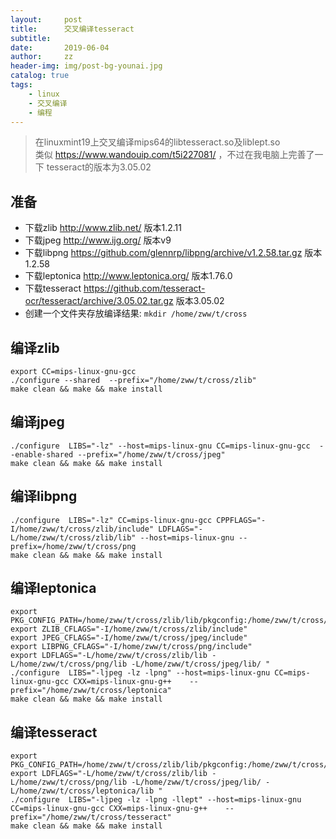 ```yaml
---
layout:     post
title:      交叉编译tesseract
subtitle:   
date:       2019-06-04
author:     zz
header-img: img/post-bg-younai.jpg
catalog: true
tags:
    - linux
    - 交叉编译
    - 编程
---
```


> 在linuxmint19上交叉编译mips64的libtesseract.so及liblept.so  
> 类似 <https://www.wandouip.com/t5i227081/> ，不过在我电脑上完善了一下
> tesseract的版本为3.05.02

## 准备
* 下载zlib <http://www.zlib.net/> 版本1.2.11
* 下载jpeg <http://www.ijg.org/> 版本v9
* 下载libpng <https://github.com/glennrp/libpng/archive/v1.2.58.tar.gz> 版本1.2.58
* 下载leptonica <http://www.leptonica.org/> 版本1.76.0
* 下载tesseract <https://github.com/tesseract-ocr/tesseract/archive/3.05.02.tar.gz> 版本3.05.02
* 创建一个文件夹存放编译结果: `mkdir /home/zww/t/cross`

## 编译zlib
```
export CC=mips-linux-gnu-gcc
./configure --shared  --prefix="/home/zww/t/cross/zlib"
make clean && make && make install
```

## 编译jpeg
```
./configure  LIBS="-lz" --host=mips-linux-gnu CC=mips-linux-gnu-gcc  --enable-shared --prefix="/home/zww/t/cross/jpeg"
make clean && make && make install
```

## 编译libpng
```
./configure  LIBS="-lz" CC=mips-linux-gnu-gcc CPPFLAGS="-I/home/zww/t/cross/zlib/include" LDFLAGS="-L/home/zww/t/cross/zlib/lib" --host=mips-linux-gnu --prefix=/home/zww/t/cross/png
make clean && make && make install
```

## 编译leptonica
```
export PKG_CONFIG_PATH=/home/zww/t/cross/zlib/lib/pkgconfig:/home/zww/t/cross/png/lib/pkgconfig:/home/zww/t/cross/jpeg/lib/pkgconfig:$PKG_CONFIG_PATH
export ZLIB_CFLAGS="-I/home/zww/t/cross/zlib/include"
export JPEG_CFLAGS="-I/home/zww/t/cross/jpeg/include"
export LIBPNG_CFLAGS="-I/home/zww/t/cross/png/include"
export LDFLAGS="-L/home/zww/t/cross/zlib/lib -L/home/zww/t/cross/png/lib -L/home/zww/t/cross/jpeg/lib/ "
./configure  LIBS="-ljpeg -lz -lpng" --host=mips-linux-gnu CC=mips-linux-gnu-gcc CXX=mips-linux-gnu-g++    --prefix="/home/zww/t/cross/leptonica"
make clean && make && make install
```

## 编译tesseract
```
export PKG_CONFIG_PATH=/home/zww/t/cross/zlib/lib/pkgconfig:/home/zww/t/cross/png/lib/pkgconfig:/home/zww/t/cross/jpeg/lib/pkgconfig:/home/zww/t/cross/leptonica/lib/pkgconfig
export LDFLAGS="-L/home/zww/t/cross/zlib/lib -L/home/zww/t/cross/png/lib -L/home/zww/t/cross/jpeg/lib/ -L/home/zww/t/cross/leptonica/lib "
./configure  LIBS="-ljpeg -lz -lpng -llept" --host=mips-linux-gnu CC=mips-linux-gnu-gcc CXX=mips-linux-gnu-g++    --prefix="/home/zww/t/cross/tesseract"
make clean && make && make install
```



